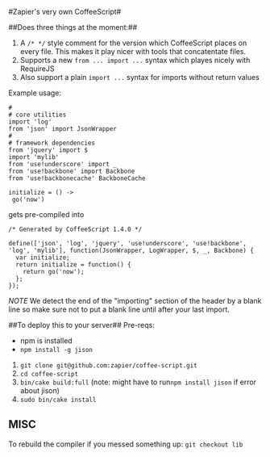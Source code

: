 #Zapier's very own CoffeeScript#

##Does three things at the moment:##

1. A ```/* */``` style comment for the version which CoffeeScript places on every file. This makes it play nicer with tools that concatentate files.
2. Supports a new ```from ... import ...``` syntax which playes nicely with RequireJS
3. Also support a plain ```import ...``` syntax for imports without return values

Example usage:

```
#
# core utilities
import 'log'
from 'json' import JsonWrapper
#
# framework dependencies 
from 'jquery' import $
import 'mylib'
from 'use!underscore' import _  
from 'use!backbone' import Backbone
from 'use!backbonecache' BackboneCache

initialize = () ->
 go('now')
```

gets pre-compiled into

```
/* Generated by CoffeeScript 1.4.0 */

define(['json', 'log', 'jquery', 'use!underscore', 'use!backbone', 'log', 'mylib'], function(JsonWrapper, LogWrapper, $, _, Backbone) {
  var initialize;
  return initialize = function() {
    return go('now');
  };
});

```

*NOTE*
We detect the end of the "importing" section of the header by a blank line so make sure not to put a blank line until after your last import.

##To deploy this to your server##
Pre-reqs:
* npm is installed
* `npm install -g jison`

1. `git clone git@github.com:zapier/coffee-script.git`
2. `cd coffee-script`
3. `bin/cake build:full` (note: might have to run`npm install jison` if error about jison)
4. `sudo bin/cake install`

## MISC ##
To rebuild the compiler if you messed something up: ```git checkout lib```